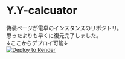 # Y.Y-calcuator  

偽装ページが電卓のインスタンスのリポジトリ。  
思ったよりも早くに復元完了しました。  
↓ここからデプロイ可能↓  
<a href="https://render.com/deploy?repo=https://github.com/OCxeRu-2951/Y.Y-calculator">
<img src="https://render.com/images/deploy-to-render-button.svg" alt="Deploy to Render"></a>
